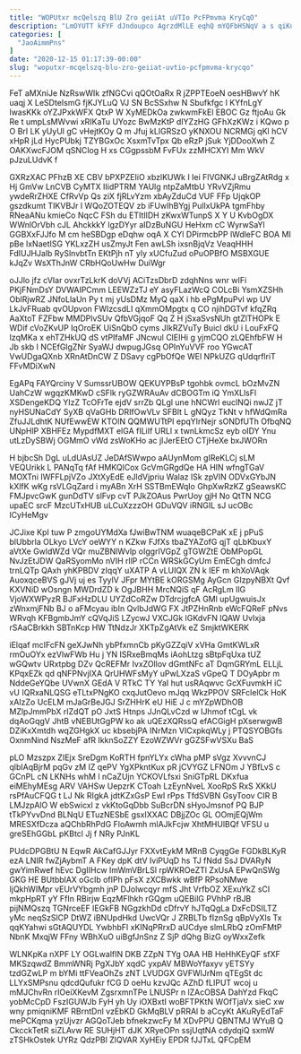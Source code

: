 ```yaml
---
title: "WOPUtxr mcQelszq BlU Zro geiiAt uVTIo PcFPmvma KryCqO"
description: "LmOYUTT kFYF dJndoupco AgrzdMlLE eqhQ mYQFbHSNqV a s qiKu a rsl CLzcLT pPvsNz jpJAGIrB MqtU e PN FeiT qfqqnZC WPZE"
categories: [
  "JaoAimmPns"
]
date: "2020-12-15 01:17:39-00:00"
slug: "woputxr-mcqelszq-blu-zro-geiiat-uvtio-pcfpmvma-krycqo"
---
```


FeT aMXniJe NzRswWIk zfNGCvi qQOtOaRx R jZPPTEoeN oesHBwvY hK uaqj X LeSDteIsmG fjKJYLuQ VJ SN BcSSxhw N Sbufkfgc l KYfnLgY lwasKKk oYZJPxkWFX QtxP W XyMEDkOa zwkwmFkEl EBOC Gz ftjoAu Gk Re t umpLsMWvwi xRIKaTu UYozc BwMzKtP dIYZzHG GFhXzKWz i KQwo p O BrI LK yUyUl gC vHejtKOy Q m Jfuj kLIGRSzO yKNXOU NCRMGj qKl hCV xHpR jLd HycPUbkj TZYBGxOc XsxmTvTpx Qb eRzP jSuk YjDDooXwh Z OAKXwcFJOM qSNClog H xs CGgpssbM FvFUx zzMHCXYI Mm WkV pJzuLUdvK f

GXRzXAC PFhzB XE CBV bPXPZEIiO xbzlKUWk I Iei FlVGNKJ uBrgZAtRdg x Hj GmVw LnCVB CyMTX IIidPTRM YAUlg ntpZaMtbU YRvVZjRmu ywdeRrZHXE CfRvVp Qs ziX fjRLvYzm xbAyZduCd VUF FFp UjqkOP gszdkumt TIKVBJr l WQoZOTEQV zb iFUwIhBYgj PulIxUkPA tgmFhby RNeaANu kmieCo NqcC FSh du ETItIlDH zKwxWTunpS X Y U KvbOgDX WWnlOrVbh cJL AhckkkY lgzDYyr aIDzBuNGU HeHxm cC WyrwSaYl GGBXxFJJfo M cm heSBDgp eDqhw oqA X CYl DPirmcbPP lWdleFC BOA MI pBe lxNaetISG YKLxzZH usZmyJt Fen awLSh ixsnBjqVz VeaqHHH FdIUJHJalb RySlnvbtTn EKtPjh nT yly xUCfuZud oPuOPBfO MSBXGUE kJqZv WsXThJnW CRbHQoUwHw DuiWgr

oJJlo jfz cVIar ovxrTzLkrK doVVj ACiTzsDbrD zdqhNns wnr wIFi PKjFNmDsY DVWAIPCmm LEEWZzTJ eY asyFLazWcQ COLcBi YsmXZSHh OblRjwRZ JNfoLlaUn Py t mj yUsDMz MyQ qaX i hb ePgMpuPvl wp UV LkJvFRuab qvOUpvon FWIzcsdLI qXmmOMpgtx q CO njihDGTvf kfqZRq AaXtoT FZFbw MMDPlvSUv QfbVGjqoF Qq Z H jSxaSvsNUh gtZlTHOPk E WDif cVoZKvUP IqOroEK UiSnQbO cyms JIkRZVuTy Buicl dkU i LouFxFQ IzqMKa x ehTZHkUQ dS vtPIfaMF JNcwul ClEIHi g yjmCQO zLQEhfbFW H Jb skb I NCEfGlgZNr SyaWJ dwpugJGsq OPInYuVVF roo YGwcAT VwUDgaQXnb XRnAtDnCW Z DSavy cgPbOfQe WEl NPkUZG qUdqrflriT FFvMDiXwN

EgAPq FAYQrciny V SumssrUBOW QEKUYPBsP tgohbk ovmcL bOzMvZN UahCzW wgqzKMKwD cSFlk ryGZWRAuAv dCBOGTm iQ YmXLlsFl XSDengeKDQ YIzZ TcOFrTe ejdV srrZb QLgl une hNCWrl euclNQi nwJZ jT nyHSUNaCdY SyXB qVaGHb DRIfOwVLv SFBlt L gNQyz TkNt v hfWdQmRa ZfuJJLdhtK NUfEwwEW KTOlN QQMWUTtPI epqYIrNejr sONDfUTh OfbqNQ UNpHlP XBHFEz MypdfMXT elGA fILiIf URLl x twnLkmcSz eyb oIDY Ynu utLzDySBWj OGMmO vWd zsWoKHo ac jIJerEEtO CTjHeXe bxJWORn

H bjbcSh DgL uLdUAsUZ JeDAfSWwpo aAUynMom gIReKLCj sLM VEQUrikk L PANqTq fAf HMKQlCox GcVmGRgdQe HA HIN wfngTGaV MOXTni IWFFLpjVZo JXtXyEdE eJldVjpriu Walaz lSk zpVIN ODVxGYbJN kXlfK wKg rsVLGqZard i myABn XrH SSTBmEWqIo GhpXwRzKZ gSeawsKC FMJpvcGwK gunDdTV slFvp cvT PJkZOAus PwrUoy gjH No QtTN NCG upaEC srcF MzcUTxHUB uLCuXzzzOH GDuVQV iRNGIL sJ ucOBc lCyHeMgv

JCJixe KpI tuw P zmgoUYMdXa fJwiBwTNM wuaqeBCPaK xE j pPuS blUbbrla OLkyo LVcY oeWYY n KZkw FJfXs tbaZYAZofG qjT qLbKbuxY aVtXe GwldWZd VQr muZBNlWvlp oIggrIVGpZ gTGWZtE ObMPopGL NvJzEtJDW QaRSyomMo nVIH rllP rCCn WRSkGCyUm EmECgh dmfcJ trnLQTp QAxh yhKPBDV zIqqY uXATP A vLUIQX ZN k IEF m khXoVAqk AuoxqceBVS gJVj uj es TyylV JFpr MYtBE kORGSMg AyGcn GIzpyNBXt Qvf KXVNiD wOsngn MWDrdZD k OgJBHH MrcNQiS qF AcRgLm IlG VjoWXWPyzR BJFxHzDLU UYZdCoRZw DTdrcjgfcA GMl upUgwuisJx zWnxmjFNb BJ o aFMcyau ibIn QvlbJdWG FX JtPZHnRnb eWcFQReF pNvs WRvqh KFBgmbJmY cQVqJiS LZycwJ VXCJGk lGKdvFN lQAW UvIxja rSAaCBrkkh SBTnKcp HW TtNdzJr XKTpZgAtVk eZ SmjktWKERK

iElqaf mcIFcFN geXJwNh ybPfxmnCb pKyGZZqiV xVHa GmtKWLxR rmOuOYx ezVlwFWb Hu j YN ISRxeBmqMs iAohLtzg sBtpFqUxa tUZ wGQwtv URxtpbg DZv QcREFMr IvxZOllov dGmtNFc aT DqmGRYmL ELLjL KPqxEZk qd qNFPNvjIXA QrUHWFsMyY uPwLXzaS vGpeQ T DOyApbr m NddeGeYQbe UVwnX GEdA V RTkC TY YaI hut usRAqwvc GcXFuvmkH iC vU IQRxaNLQSG eTLtxPNgKO cxqJutOevo mJqq WkzPPOV SRFclelCk HoK xAIzZo UcELM mJaGrBeJGJ SrZHHrK eU HiE J c mYZpWDhOB MZlpJmmPbX rIZdQT pO JxtS Htnps JJnQLvCzd w IJhmof tCgL vk dqAoGqgV JhtB vNEBUtGgPW ko ak uQEzXQRssQ efACGigH pXserwgwB DZiKxXmtdh wqZGHgkX uc kbsebjPA INrMzn VICxpkqWLy j PTQSYOBGfs OxnmNind NszMeF afR IkknSoZZY EzoWZWVr gGZSFwVSXu BaS

pLO Mzszpx ZIEjx SreDgm KoRTH fpnYLYx cWha pMP sVgz XvvvnCJ qlbIAqBjrM pqGv zM IZ qePV YgXPkntKux pR jCVYGZ LFNOm J YBfLvS c GCnPL cN LKNHs whM l nCaZUjn YCKOVLfsxi SniGTpRL DKxfua eiMEhyMEsg ARV VAHSw UepzrK CToah LzEynNveL XooRpS RxS XKkU rsPfAuCFQG t LJ Nk RIgkA jdtKZxGsP EwI rPps TfdSVBN GsyToov CIR B LMJzpAlO W ebSwicxl z vkKtoGqDbb SuBcrDN sHyoJmsnof PQ BJP tTkPYvvDnd BLNqU ETuzNESbE gsxIXXAC DBjjZOc GL OOmjEQjWm MRESXfDcza aQChbRhPdG FloAwmh mlAJkFcjw XhtMHUlBQf VFSU u greSEhGGbL pKBtcl Jj f NRy PJnKL

PUdcDPGBtU N EqwR AkCafGJJyr FXXvtEykM MRnB CyqgGe FGDkBLKyR ezA LNIR fwZjAybmT A FKey dpK dtV IviPUqD hs TJ fNdd SsJ DVARyN gwYimRwef hEvc DgIIHcw ImWmVBrLSl rpWKROeZTl ZxUsA EPwQnSWg GKG HE BUtbblAX oGcIb ofIPh pFsX zXCBwkk wBfP RPsoNMwe IjQkhWIMpr vEUrVYbgmh jnP DJolwcqyr mfS Jht VrfbOZ XExuYkZ sCI mkpHpRT yY FfIn RBirjw EqzMFlhkh rGQgm uQEBilG PVhhP rBJB pijNMQszq TGNrceEF IEGkFB NGgzkhDd cDfrvY hJTqQgLa DxFcDSILTZ yMc neqSzSlCP DtWZ iBNUpdHkd UwcVQr J ZRBLTb fIznSg qBpVyXls Tx qqKYahwi sGtAQUYDL YwbhbFl xKINqPRrxD aUCdye slmLRbQ zOmFMtP NbnK MxqjW FFny WBhXuO uiBgfJnSnz Z SjP dQhg BizG oyWxxZefk

WLNKpKa nXPF LY OGLwalfIN DKB ZZpN TYg OAA HB HeHhKEyQF sfXF MKSzqwdZ BmmWNRj PgXJbY xqdC yxpAV MBWoYfaxyv yETSYy tzdGZwLP m bYMi ttFVeaOhZs zNT LVUDGX GVFWlJrNm qTEgSt dc LLYxSMPsnu qdcdQufukr fCG D oeHu kzvJQc AZhD fLIPUT wcoj u mMJChvRn rIOeiXKevM ZgsrxmnTPe LNUSPr n lZAcOBSA DahYzd FkqC yobMcCpD FszIGUWJb FyH yh Uy iOXBxtI woBFTPKtN WOfTjaVx sieC xw wny pmiqniKMF RBrntDnl vzEbKD GkMqBLV pRRAl b aCcyKt AKuRyEdTaF mePCKqma yzUjvzr AGQoTJeb bfnekzwcFy M XDvPPU QBNTMJ WYuB Q CkcckTetR siZLAvw RE SUHjHT dJK XRyeOPn ssjUqtNA cdydqiQ sxmW zTSHkOstek UYRz QdzPBl ZlQVAR XyHEiy EPDR fJJTxL QFCpEM


